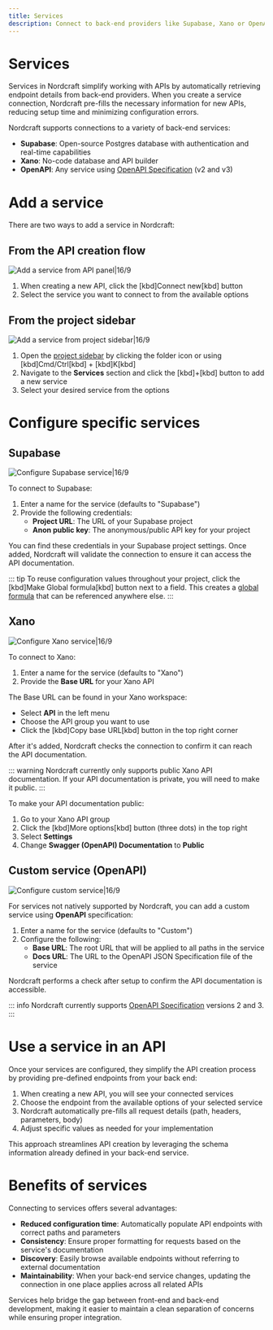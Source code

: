 ```yaml
---
title: Services
description: Connect to back-end providers like Supabase, Xano or OpenAPI-compliant services to automatically configure API endpoints in your Nordcraft project.
---
```


# Services

Services in Nordcraft simplify working with APIs by automatically retrieving endpoint details from back-end providers. When you create a service connection, Nordcraft pre-fills the necessary information for new APIs, reducing setup time and minimizing configuration errors.

Nordcraft supports connections to a variety of back-end services:

- **Supabase**: Open-source Postgres database with authentication and real-time capabilities
- **Xano**: No-code database and API builder
- **OpenAPI**: Any service using [OpenAPI Specification](https://swagger.io/resources/open-api) (v2 and v3)

# Add a service

There are two ways to add a service in Nordcraft:

## From the API creation flow

![Add a service from API panel|16/9](add-a-service-from-api-panel.webp)

1. When creating a new API, click the [kbd]Connect new[kbd] button
2. Select the service you want to connect to from the available options

## From the project sidebar

![Add a service from project sidebar|16/9](add-a-service-from-project-sidebar.webp)

1. Open the [project sidebar](/the-editor/project-sidebar) by clicking the folder icon or using [kbd]Cmd/Ctrl[kbd] + [kbd]K[kbd]
2. Navigate to the **Services** section and click the [kbd]+[kbd] button to add a new service
3. Select your desired service from the options

# Configure specific services

## Supabase

![Configure Supabase service|16/9](configure-supabase-service.webp)

To connect to Supabase:

1. Enter a name for the service (defaults to "Supabase")
2. Provide the following credentials:
   - **Project URL**: The URL of your Supabase project
   - **Anon public key**: The anonymous/public API key for your project

You can find these credentials in your Supabase project settings. Once added, Nordcraft will validate the connection to ensure it can access the API documentation.

::: tip
To reuse configuration values throughout your project, click the [kbd]Make Global formula[kbd] button next to a field. This creates a [global formula](/formulas/global-formulas) that can be referenced anywhere else.
:::

## Xano

![Configure Xano service|16/9](configure-xano-service.webp)

To connect to Xano:

1. Enter a name for the service (defaults to "Xano")
2. Provide the **Base URL** for your Xano API

The Base URL can be found in your Xano workspace:

- Select **API** in the left menu
- Choose the API group you want to use
- Click the [kbd]Copy base URL[kbd] button in the top right corner

After it's added, Nordcraft checks the connection to confirm it can reach the API documentation.

::: warning
Nordcraft currently only supports public Xano API documentation. If your API documentation is private, you will need to make it public.
:::

To make your API documentation public:

1. Go to your Xano API group
2. Click the [kbd]More options[kbd] button (three dots) in the top right
3. Select **Settings**
4. Change **Swagger (OpenAPI) Documentation** to **Public**

## Custom service (OpenAPI)

![Configure custom service|16/9](configure-custom-service.webp)

For services not natively supported by Nordcraft, you can add a custom service using **OpenAPI** specification:

1. Enter a name for the service (defaults to "Custom")
2. Configure the following:
   - **Base URL**: The root URL that will be applied to all paths in the service
   - **Docs URL**: The URL to the OpenAPI JSON Specification file of the service

Nordcraft performs a check after setup to confirm the API documentation is accessible.

::: info
Nordcraft currently supports [OpenAPI Specification](https://swagger.io/resources/open-api/) versions 2 and 3.
:::

# Use a service in an API

Once your services are configured, they simplify the API creation process by providing pre-defined endpoints from your back end:

1. When creating a new API, you will see your connected services
2. Choose the endpoint from the available options of your selected service
3. Nordcraft automatically pre-fills all request details (path, headers, parameters, body)
4. Adjust specific values as needed for your implementation

This approach streamlines API creation by leveraging the schema information already defined in your back-end service.

# Benefits of services

Connecting to services offers several advantages:

- **Reduced configuration time**: Automatically populate API endpoints with correct paths and parameters
- **Consistency**: Ensure proper formatting for requests based on the service's documentation
- **Discovery**: Easily browse available endpoints without referring to external documentation
- **Maintainability**: When your back-end service changes, updating the connection in one place applies across all related APIs

Services help bridge the gap between front-end and back-end development, making it easier to maintain a clean separation of concerns while ensuring proper integration.

